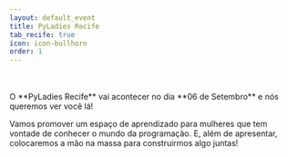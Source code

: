 ```yaml
---
layout: default_event
title: PyLadies Recife
tab_recife: true
icon: icon-bullhorn
order: 1
---
```

<br>
<br>
O **PyLadies Recife** vai acontecer no dia **06 de Setembro** e nós queremos ver você lá!
<br>

Vamos promover um espaço de aprendizado para mulheres que tem vontade de conhecer o mundo da programação. E, além de apresentar, colocaremos a mão na massa para construirmos algo juntas!

